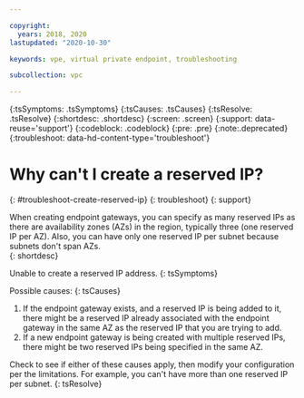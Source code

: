 ```yaml
---

copyright:
  years: 2018, 2020
lastupdated: "2020-10-30"

keywords: vpe, virtual private endpoint, troubleshooting

subcollection: vpc

---
```


{:tsSymptoms: .tsSymptoms}
{:tsCauses: .tsCauses}
{:tsResolve: .tsResolve}
{:shortdesc: .shortdesc}
{:screen: .screen}
{:support: data-reuse='support'}
{:codeblock: .codeblock}
{:pre: .pre}
{:note:.deprecated}
{:troubleshoot: data-hd-content-type='troubleshoot'}

# Why can't I create a reserved IP?
{: #troubleshoot-create-reserved-ip}
{: troubleshoot}
{: support}

When creating endpoint gateways, you can specify as many reserved IPs as there are availability zones (AZs) in the region, typically three (one reserved IP per AZ). Also, you can have only one reserved IP per subnet because subnets don't span AZs.  
{: shortdesc}

Unable to create a reserved IP address.
{: tsSymptoms}

Possible causes:
{: tsCauses}

1. If the endpoint gateway exists, and a reserved IP is being added to it, there might be a reserved IP already associated with the endpoint gateway in the same AZ as the reserved IP
that you are trying to add.
1. If a new endpoint gateway is being created with multiple reserved IPs, there might be two reserved IPs being specified in the same AZ.

Check to see if either of these causes apply, then modify your configuration per the limitations. For example, you can't have more than one reserved IP per subnet.
{: tsResolve}
